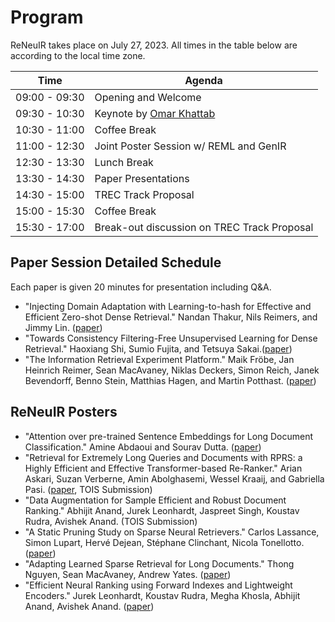 # Program

ReNeuIR takes place on July 27, 2023. All times in the table below are according to the local time zone.

| Time          | Agenda                                      |
|---------------|---------------------------------------------|
| 09:00 - 09:30 | Opening and Welcome                         |
| 09:30 - 10:30 | Keynote by [Omar Khattab](invited_speakers) |
| 10:30 - 11:00 | Coffee Break                                |
| 11:00 - 12:30 | Joint Poster Session w/ REML and GenIR      |
| 12:30 - 13:30 | Lunch Break                                 |
| 13:30 - 14:30 | Paper Presentations                         |
| 14:30 - 15:00 | TREC Track Proposal                         |
| 15:00 - 15:30 | Coffee Break                                |
| 15:30 - 17:00 | Break-out discussion on TREC Track Proposal |


## Paper Session Detailed Schedule

Each paper is given 20 minutes for presentation including Q&A.

- "Injecting Domain Adaptation with Learning-to-hash for Effective and Efficient Zero-shot Dense Retrieval."
  Nandan Thakur, Nils Reimers, and Jimmy Lin. ([paper](assets/pdfs/ReNeuIR_2023_paper_7337))
- "Towards Consistency Filtering-Free Unsupervised Learning for Dense Retrieval."
  Haoxiang Shi, Sumio Fujita, and Tetsuya Sakai.([paper](assets/pdfs/ReNeuIR_2023_paper_6010.pdf))
- "The Information Retrieval Experiment Platform."
  Maik Fröbe, Jan Heinrich Reimer, Sean MacAvaney, Niklas Deckers, Simon Reich, Janek Bevendorff, Benno Stein, Matthias Hagen, and Martin Potthast. ([paper](https://arxiv.org/abs/2305.18932))

## ReNeuIR Posters

- "Attention over pre-trained Sentence Embeddings for Long Document Classification." Amine Abdaoui and Sourav Dutta. ([paper](assets/pdfs/ReNeuIR_2023_paper_1842.pdf))
- "Retrieval for Extremely Long Queries and Documents with RPRS: a Highly Efficient and Effective Transformer-based Re-Ranker." Arian Askari, Suzan Verberne, Amin Abolghasemi, Wessel Kraaij, and Gabriella Pasi. ([paper](https://arxiv.org/abs/2303.01200), TOIS Submission)
- "Data Augmentation for Sample Efficient and Robust Document Ranking." Abhijit Anand, Jurek Leonhardt, Jaspreet Singh, Koustav Rudra, Avishek Anand. (TOIS Submission) 
- "A Static Pruning Study on Sparse Neural Retrievers." Carlos Lassance, Simon Lupart, Hervé Dejean, Stéphane Clinchant, Nicola Tonellotto. ([paper](https://arxiv.org/abs/2304.12702))
- "Adapting Learned Sparse Retrieval for Long Documents." Thong Nguyen, Sean MacAvaney, Andrew Yates. ([paper](https://arxiv.org/abs/2305.18494))
- "Efficient Neural Ranking using Forward Indexes and Lightweight Encoders." Jurek Leonhardt, Koustav Rudra, Megha Khosla, Abhijit Anand, Avishek Anand. ([paper](https://arxiv.org/abs/2110.06051))
